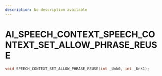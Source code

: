 ```yaml
---
description: No description available 
---
```


# AI_SPEECH_CONTEXT\_SPEECH_CONTEXT_SET_ALLOW_PHRASE_REUSE

```cpp
void SPEECH_CONTEXT_SET_ALLOW_PHRASE_REUSE(int _Unk0, int _Unk1);
```
